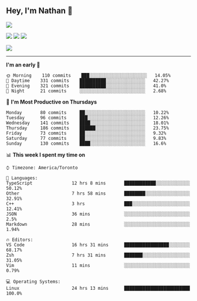 ## Hey, I'm Nathan 👋

![](https://visitor-badge.laobi.icu/badge?page_id=nathan13888.visiter.badge)

[![](https://img.shields.io/badge/OS-Ubuntu-blue?style=flat-square&logo=ubuntu&logoColor=white)](https://en.wikipedia.org/wiki/Linux)
[![](https://img.shields.io/badge/Editor-VSCodeInsiders-blue?style=flat-square&logo=visual-studio-code&logoColor=white)](https://code.visualstudio.com/)
[![](https://img.shields.io/badge/Editor-Neovim-blue?style=flat-square&logo=vim&logoColor=white)](https://github.com/neovim/neovim)

![](https://github-readme-stats.vercel.app/api?username=Nathan13888&show_icons=true&theme=dracula&hide=stars&count_private=true)

---

<!--START_SECTION:waka-->
**I'm an early 🐤** 

```text
🌞 Morning    110 commits    ███░░░░░░░░░░░░░░░░░░░░░░   14.05% 
🌆 Daytime    331 commits    ██████████░░░░░░░░░░░░░░░   42.27% 
🌃 Evening    321 commits    ██████████░░░░░░░░░░░░░░░   41.0% 
🌙 Night      21 commits     ░░░░░░░░░░░░░░░░░░░░░░░░░   2.68%

```
📅 **I'm Most Productive on Thursdays** 

```text
Monday       80 commits     ██░░░░░░░░░░░░░░░░░░░░░░░   10.22% 
Tuesday      96 commits     ███░░░░░░░░░░░░░░░░░░░░░░   12.26% 
Wednesday    141 commits    ████░░░░░░░░░░░░░░░░░░░░░   18.01% 
Thursday     186 commits    ██████░░░░░░░░░░░░░░░░░░░   23.75% 
Friday       73 commits     ██░░░░░░░░░░░░░░░░░░░░░░░   9.32% 
Saturday     77 commits     ██░░░░░░░░░░░░░░░░░░░░░░░   9.83% 
Sunday       130 commits    ████░░░░░░░░░░░░░░░░░░░░░   16.6%

```


📊 **This week I spent my time on** 

```text
⌚︎ Timezone: America/Toronto

💬 Languages: 
TypeScript               12 hrs 8 mins       ████████████░░░░░░░░░░░░░   50.12% 
Other                    7 hrs 58 mins       ████████░░░░░░░░░░░░░░░░░   32.91% 
C++                      3 hrs               ███░░░░░░░░░░░░░░░░░░░░░░   12.41% 
JSON                     36 mins             ░░░░░░░░░░░░░░░░░░░░░░░░░   2.5% 
Markdown                 28 mins             ░░░░░░░░░░░░░░░░░░░░░░░░░   1.94%

🔥 Editors: 
VS Code                  16 hrs 31 mins      █████████████████░░░░░░░░   68.17% 
Zsh                      7 hrs 31 mins       ███████░░░░░░░░░░░░░░░░░░   31.05% 
Vim                      11 mins             ░░░░░░░░░░░░░░░░░░░░░░░░░   0.79%

💻 Operating Systems: 
Linux                    24 hrs 13 mins      █████████████████████████   100.0%

```


<!--END_SECTION:waka-->
